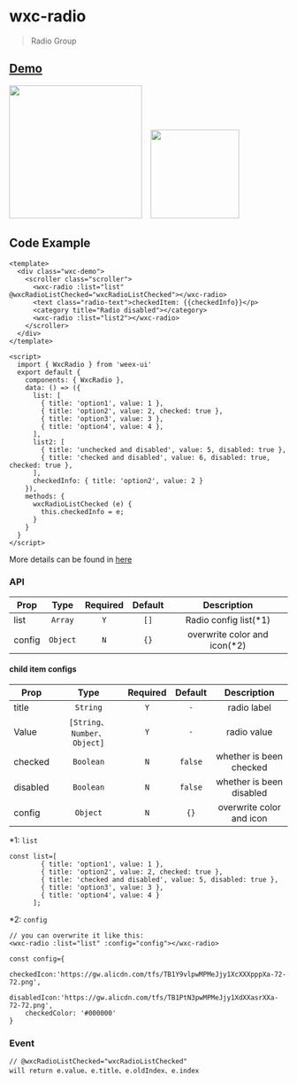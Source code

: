# wxc-radio 

> Radio Group 


## [Demo](https://h5.m.taobao.com/trip/wxc-radio/index.html?_wx_tpl=https%3A%2F%2Fh5.m.taobao.com%2Ftrip%2Fwxc-radio%2Fdemo%2Findex.native-min.js)

<img src="https://gw.alipayobjects.com/zos/rmsportal/AQMauSgRgIvdoSfxQVmN.gif" width="240"/>&nbsp;&nbsp;&nbsp;&nbsp;<img src="https://img.alicdn.com/tfs/TB1ORR4SpXXXXX8aXXXXXXXXXXX-200-200.png" width="160"/>


## Code Example

```vue
<template>
  <div class="wxc-demo">
    <scroller class="scroller">
      <wxc-radio :list="list" @wxcRadioListChecked="wxcRadioListChecked"></wxc-radio>
      <text class="radio-text">checkedItem: {{checkedInfo}}</p>
      <category title="Radio disabled"></category>
      <wxc-radio :list="list2"></wxc-radio>
    </scroller>
  </div>
</template>

<script>
  import { WxcRadio } from 'weex-ui'
  export default {
    components: { WxcRadio },
    data: () => ({
      list: [
        { title: 'option1', value: 1 },
        { title: 'option2', value: 2, checked: true },
        { title: 'option3', value: 3 },
        { title: 'option4', value: 4 },
      ],
      list2: [
        { title: 'unchecked and disabled', value: 5, disabled: true },
        { title: 'checked and disabled', value: 6, disabled: true, checked: true },
      ],
      checkedInfo: { title: 'option2', value: 2 }
    }),
    methods: {
      wxcRadioListChecked (e) {
        this.checkedInfo = e;
      }
    }
  }
</script>
```

More details can be found in [here](https://github.com/alibaba/weex-ui/blob/master/example/radio/index.vue)

### API

| Prop | Type | Required | Default | Description |
| ---- |:----:|:---:|:-------:| :----------:|
| list | `Array` | `Y` | `[]` | Radio config list(*1) |
| config | `Object` | `N` | `{}` |overwrite color and icon(*2) |

#### child item configs
| Prop | Type | Required | Default | Description |
| ---- |:----:|:---:|:-------:| :----------:|
| title | `String` | `Y` | `-` | radio label |
| Value | `[String、Number、Object]` | `Y` | `-` | radio value |
| checked | `Boolean` | `N` | `false` | whether is been checked |
| disabled | `Boolean` | `N` | `false` | whether is been disabled |
| config | `Object` | `N` | `{}` | overwrite color and icon|

*1: `list`
```
const list=[
        { title: 'option1', value: 1 },
        { title: 'option2', value: 2, checked: true },
        { title: 'checked and disabled', value: 5, disabled: true },
        { title: 'option3', value: 3 },
        { title: 'option4', value: 4 }
      ];
```

*2: `config`

```
// you can overwrite it like this:
<wxc-radio :list="list" :config="config"></wxc-radio>

const config={
    checkedIcon:'https://gw.alicdn.com/tfs/TB1Y9vlpwMPMeJjy1XcXXXpppXa-72-72.png',
    disabledIcon:'https://gw.alicdn.com/tfs/TB1PtN3pwMPMeJjy1XdXXasrXXa-72-72.png',
    checkedColor: '#000000'
}
```

### Event

```
// @wxcRadioListChecked="wxcRadioListChecked"
will return e.value、e.title、e.oldIndex、e.index
```
